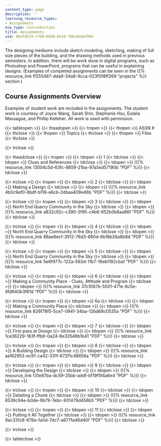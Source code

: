 ```yaml
---
content_type: page
description: ''
learning_resource_types:
- Assignments
ocw_type: CourseSection
title: Assignments
uid: 06ef02c9-c7dd-6848-6e16-706c6e8af69c
---
```


The designing mediums include sketch modeling, sketching, making of full size pieces of the building, and the drawing methods used in previous semesters. In addition, there will be work done in digital programs, such as Photoshop and PowerPoint, programs that can be useful in explaining designs. (Examples of completed assignments can be seen in the {{% resource_link ff255467-dda9-34a8-9cca-023f0f8ff269 "projects" %}} section.)

Course Assignments Overview
---------------------------

Examples of student work are included in the assignments. The student work is courtesy of Joyce Wang, Sarah Shin, Stephanie Hsu, Eulalia Massague, and Phillip Kelleher. All work is used with permission.

{{< tableopen >}}
{{< theadopen >}}
{{< tropen >}}
{{< thopen >}}
ASSN #
{{< thclose >}}
{{< thopen >}}
Topics
{{< thclose >}}
{{< thopen >}}
Files
{{< thclose >}}

{{< trclose >}}

{{< theadclose >}}
{{< tropen >}}
{{< tdopen >}}
1
{{< tdclose >}}
{{< tdopen >}}
Clues and References
{{< tdclose >}}
{{< tdopen >}}
({{% resource_link 13004c5d-63fc-8859-21ba-97a5ed57190b "PDF" %}})
{{< tdclose >}}

{{< trclose >}}
{{< tropen >}}
{{< tdopen >}}
2
{{< tdclose >}}
{{< tdopen >}}
Making a Design
{{< tdclose >}}
{{< tdopen >}}
({{% resource_link 4b0c9ef0-6bdf-b119-e6cb-2dbaa409e46b "PDF" %}})
{{< tdclose >}}

{{< trclose >}}
{{< tropen >}}
{{< tdopen >}}
3
{{< tdclose >}}
{{< tdopen >}}
North End Quarry Community in the Sky
{{< tdclose >}}
{{< tdopen >}}
({{% resource_link a832c92c-c390-2f95-c4b6-652b0b6aa86f "PDF" %}})
{{< tdclose >}}

{{< trclose >}}
{{< tropen >}}
{{< tdopen >}}
4
{{< tdclose >}}
{{< tdopen >}}
North End Quarry Community in the Sky
{{< tdclose >}}
{{< tdopen >}}
({{% resource_link 88ae8ecf-3912-78d3-680d-6b18b26a8b8d "PDF" %}})
{{< tdclose >}}

{{< trclose >}}
{{< tropen >}}
{{< tdopen >}}
5
{{< tdclose >}}
{{< tdopen >}}
North End Quarry Community in the Sky
{{< tdclose >}}
{{< tdopen >}}
({{% resource_link 5e6f977c-122a-563d-11b7-16eb1192cba1 "PDF" %}})
{{< tdclose >}}

{{< trclose >}}
{{< tropen >}}
{{< tdopen >}}
6
{{< tdclose >}}
{{< tdopen >}}
Making a Community Place - Clues, Attitude and Program
{{< tdclose >}}
{{< tdopen >}}
({{% resource_link 37c1067b-5501-471e-8c5e-9fd940b3f61d "PDF" %}})
{{< tdclose >}}

{{< trclose >}}
{{< tropen >}}
{{< tdopen >}}
6a
{{< tdclose >}}
{{< tdopen >}}
Making a Community Place
{{< tdclose >}}
{{< tdopen >}}
({{% resource_link 826f78f5-5ce7-0941-34ba-12bd68c0535a "PDF" %}})
{{< tdclose >}}

{{< trclose >}}
{{< tropen >}}
{{< tdopen >}}
7
{{< tdclose >}}
{{< tdopen >}}
First pass at Design
{{< tdclose >}}
{{< tdopen >}}
({{% resource_link 1ce36229-183f-ffb6-0a24-8e33549b1b41 "PDF" %}})
{{< tdclose >}}

{{< trclose >}}
{{< tropen >}}
{{< tdopen >}}
8
{{< tdclose >}}
{{< tdopen >}}
A Building Design
{{< tdclose >}}
{{< tdopen >}}
({{% resource_link aa162953-ec91-ca42-331f-672f1c48656a "PDF" %}})
{{< tdclose >}}

{{< trclose >}}
{{< tropen >}}
{{< tdopen >}}
9
{{< tdclose >}}
{{< tdopen >}}
Developing the Design
{{< tdclose >}}
{{< tdopen >}}
({{% resource_link f31e87ba-dc59-25bb-addf-bf19f5f4a6e4 "PDF" %}})
{{< tdclose >}}

{{< trclose >}}
{{< tropen >}}
{{< tdopen >}}
10
{{< tdclose >}}
{{< tdopen >}}
Detailing a Chunk
{{< tdclose >}}
{{< tdopen >}}
({{% resource_link 8539c94e-b0de-9b79-7ebc-931479d456b5 "PDF" %}})
{{< tdclose >}}

{{< trclose >}}
{{< tropen >}}
{{< tdopen >}}
11
{{< tdclose >}}
{{< tdopen >}}
Putting it All Together
{{< tdclose >}}
{{< tdopen >}}
({{% resource_link 9ac331c8-676e-fa0d-7dc7-a677fa46d40f "PDF" %}})
{{< tdclose >}}

{{< trclose >}}

{{< tableclose >}}